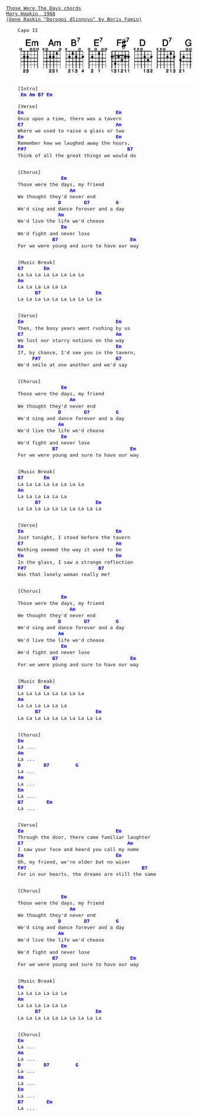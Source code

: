 <style>
pre {
  font-size: 13px; 
  font-family: Roboto Mono, monospace;
}

.chord {
  -webkit-tap-highlight-color: transparent;
  -webkit-box-direction: normal;
  line-height: 1.4em;
  font-size: 13px;
  font-family: "Roboto Mono", monospace;
  box-sizing: inherit;
  font-weight: 700;
  cursor: default;
  display: inline-block;
  padding: .1em .5em .15em;
  margin: -.1em -.5em -.15em;
  border-radius: 2px;
  position: relative;
  color: rgb(0, 0, 255);
}
</style>

<code>
  <pre>
    <a href="https://tabs.ultimate-guitar.com/tab/mary-hopkin/those-were-the-days-chords-1054310"><div>Those Were The Days chords</div><div>Mary Hopkin  1968</div><div>(Gene Raskin "Dorogoi dlinnoyu" by Boris Fomin)</div></a>
    <span>Capo II</span>
    <span><img src="./chords.jpg"/><span>
    <span>[Intro]</span>    </span></span>
    <span> </span><span><span class="chord">Em</span> <span class="chord">Am</span> <span class="chord">B7</span> <span class="chord">Em</span>    </span>
    <span> </span>
    <span><span><span>[Verse]</span></span></span>
    <span><span><span class="chord">Em</span>                                <span class="chord">Em</span>    </span>
    <span>Once upon a time, there was a tavern</span></span>
    <span><span><span class="chord">E7</span>                                <span class="chord">Am</span>    </span>
    <span>Where we used to raise a glass or two    </span></span>
    <span><span><span class="chord">Em</span>                                <span class="chord">Em</span>    </span>
    <span>Remember how we laughed away the hours,    </span></span>
    <span><span><span class="chord">F#7</span>                                   <span class="chord">B7</span>    </span>
    <span>Think of all the great things we would do    </span></span>
    <span> </span>
    <span><span>
    <span>[Chorus]</span>    </span></span>
    <span><span>               <span class="chord">Em</span>    </span>
    <span>Those were the days, my friend    </span></span>
    <span><span>                  <span class="chord">Am</span>    </span>
    <span>We thought they'd never end    </span></span>
    <span><span>              <span class="chord">D</span>        <span class="chord">D7</span>         <span class="chord">G</span>    </span>
    <span>We'd sing and dance forever and a day    </span></span>
    <span><span>              <span class="chord">Am</span>    </span>
    <span>We'd live the life we'd choose    </span></span>
    <span><span>               <span class="chord">Em</span>    </span>
    <span>We'd fight and never lose    </span></span>
    <span><span>            <span class="chord">B7</span>                         <span class="chord">Em</span>    </span>
    <span>For we were young and sure to have our way    </span></span>
    <span> </span>
    <span><span>
    <span>[Music Break]</span>    </span></span>
    <span><span><span class="chord">B7</span>       <span class="chord">Em</span>    </span>
    <span>La La La La La La La La    </span></span>
    <span><span><span class="chord">Am</span>    </span>
    <span>La La La La La La    </span></span>
    <span><span>      <span class="chord">B7</span>                   <span class="chord">Em</span>    </span>
    <span>La La La La La La La La La La    </span></span>
    <span> </span>
    <span><span>
    <span>[Verse]</span>    </span></span>
    <span><span><span class="chord">Em</span>                                <span class="chord">Em</span>    </span>
    <span>Then, the busy years went rushing by us    </span></span>
    <span><span><span class="chord">E7</span>                                <span class="chord">Am</span>    </span>
    <span>We lost our starry notions on the way    </span></span>
    <span><span><span class="chord">Em</span>                                <span class="chord">Em</span>    </span>
    <span>If, by chance, I'd see you in the tavern,    </span></span>
    <span><span>     <span class="chord">F#7</span>                          <span class="chord">B7</span>    </span>
    <span>We'd smile at one another and we'd say    </span></span>
    <span> </span>
    <span><span>
    <span>[Chorus]</span>    </span></span>
    <span><span>               <span class="chord">Em</span>    </span>
    <span>Those were the days, my friend    </span></span>
    <span><span>                  <span class="chord">Am</span>    </span>
    <span>We thought they'd never end    </span></span>
    <span><span>              <span class="chord">D</span>        <span class="chord">D7</span>         <span class="chord">G</span>    </span>
    <span>We'd sing and dance forever and a day    </span></span>
    <span><span>              <span class="chord">Am</span>    </span>
    <span>We'd live the life we'd choose    </span></span>
    <span><span>               <span class="chord">Em</span>    </span>
    <span>We'd fight and never lose    </span></span>
    <span><span>            <span class="chord">B7</span>                         <span class="chord">Em</span>    </span>
    <span>For we were young and sure to have our way    </span></span>
    <span> </span>
    <span><span>
    <span>[Music Break]</span>    </span></span>
    <span><span><span class="chord">B7</span>       <span class="chord">Em</span>    </span>
    <span>La La La La La La La La    </span></span>
    <span><span><span class="chord">Am</span>    </span>
    <span>La La La La La La    </span></span>
    <span><span>      <span class="chord">B7</span>                   <span class="chord">Em</span>    </span>
    <span>La La La La La La La La La La    </span></span>
    <span> </span>
    <span><span>
    <span>[Verse]</span>    </span></span>
    <span><span><span class="chord">Em</span>                                <span class="chord">Em</span>    </span>
    <span>Just tonight, I stood before the tavern    </span></span>
    <span><span><span class="chord">E7</span>                                <span class="chord">Am</span>    </span>
    <span>Nothing seemed the way it used to be    </span></span>
    <span><span><span class="chord">Em</span>                                <span class="chord">Em</span>    </span>
    <span>In the glass, I saw a strange reflection    </span></span>
    <span><span><span class="chord">F#7</span>                         <span class="chord">B7</span>    </span>
    <span>Was that lonely woman really me?    </span></span>
    <span> </span>
    <span><span>
    <span>[Chorus]</span>    </span></span>
    <span><span>               <span class="chord">Em</span>    </span>
    <span>Those were the days, my friend    </span></span>
    <span><span>                  <span class="chord">Am</span>    </span>
    <span>We thought they'd never end    </span></span>
    <span><span>              <span class="chord">D</span>        <span class="chord">D7</span>         <span class="chord">G</span>    </span>
    <span>We'd sing and dance forever and a day    </span></span>
    <span><span>              <span class="chord">Am</span>    </span>
    <span>We'd live the life we'd choose    </span></span>
    <span><span>               <span class="chord">Em</span>    </span>
    <span>We'd fight and never lose    </span></span>
    <span><span>            <span class="chord">B7</span>                         <span class="chord">Em</span>    </span>
    <span>For we were young and sure to have our way    </span></span>
    <span> </span>
    <span><span>
    <span>[Music Break]</span>    </span></span>
    <span><span><span class="chord">B7</span>       <span class="chord">Em</span>    </span>
    <span>La La La La La La La La    </span></span>
    <span><span><span class="chord">Am</span>    </span>
    <span>La La La La La La    </span></span>
    <span><span>      <span class="chord">B7</span>                   <span class="chord">Em</span>    </span>
    <span>La La La La La La La La La La    </span></span>
    <span> </span>
    <span><span>
    <span>[Chorus]</span>    </span></span>
    <span><span><span class="chord">Em</span>    </span>
    <span>La ...</span></span>
    <span><span><span class="chord">Am</span>    </span>
    <span>La ...</span></span>
    <span><span><span class="chord">D</span>        <span class="chord">D7</span>         <span class="chord">G</span>    </span>
    <span>La ...</span></span>
    <span><span><span class="chord">Am</span>    </span>
    <span>La ...</span></span>
    <span><span><span class="chord">Em</span>    </span>
    <span>La ...</span></span>
    <span><span><span class="chord">B7</span>        <span class="chord">Em</span>    </span>
    <span>La ...</span></span>
    <span> </span>
    <span><span>
    <span>[Verse]</span>    </span></span>
    <span><span><span class="chord">Em</span>                                <span class="chord">Em</span>    </span>
    <span>Through the door, there came familiar laughter    </span></span>
    <span><span><span class="chord">E7</span>                                    <span class="chord">Am</span>    </span>
    <span>I saw your face and heard you call my name    </span></span>
    <span><span><span class="chord">Em</span>                                <span class="chord">Em</span>    </span>
    <span>Oh, my friend, we're older but no wiser    </span></span>
    <span><span><span class="chord">F#7</span>                                        <span class="chord">B7</span>    </span>
    <span>For in our hearts, the dreams are still the same    </span></span>
    <span> </span>
    <span><span>
    <span>[Chorus]</span>    </span></span>
    <span><span>               <span class="chord">Em</span>    </span>
    <span>Those were the days, my friend    </span></span>
    <span><span>                  <span class="chord">Am</span>    </span>
    <span>We thought they'd never end    </span></span>
    <span><span>              <span class="chord">D</span>        <span class="chord">D7</span>         <span class="chord">G</span>    </span>
    <span>We'd sing and dance forever and a day    </span></span>
    <span><span>              <span class="chord">Am</span>    </span>
    <span>We'd live the life we'd choose    </span></span>
    <span><span>               <span class="chord">Em</span>    </span>
    <span>We'd fight and never lose    </span></span>
    <span><span>            <span class="chord">B7</span>                         <span class="chord">Em</span>    </span>
    <span>For we were young and sure to have our way    </span></span>
    <span> </span>
    <span><span>
    <span>[Music Break]</span>    </span></span>
    <span><span><span class="chord">Em</span>    </span>
    <span>La La La La La La    </span></span>
    <span><span><span class="chord">Am</span>    </span>
    <span>La La La La La La    </span></span>
    <span><span>      <span class="chord">B7</span>                   <span class="chord">Em</span>    </span>
    <span>La La La La La La La La La La     </span></span>
    <span>     </span>
    <span><span>
    <span>[Chorus]</span>    </span></span>
    <span><span><span class="chord">Em</span>    </span>
    <span>La ...</span></span>
    <span><span><span class="chord">Am</span>    </span>
    <span>La ...</span></span>
    <span><span><span class="chord">D</span>        <span class="chord">D7</span>         <span class="chord">G</span>    </span>
    <span>La ...</span></span>
    <span><span><span class="chord">Am</span>    </span>
    <span>La ...</span></span>
    <span><span><span class="chord">Em</span>    </span>
    <span>La ...</span></span>
    <span><span><span class="chord">B7</span>        <span class="chord">Em</span>    </span>
    <span>La ...</span></span>
    <span> </span>
    <span>     </span>
  </pre>
</code>
